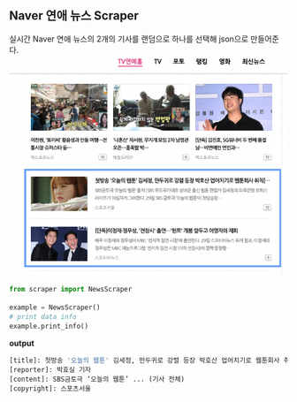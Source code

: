 ## Naver 연애 뉴스 Scraper

실시간 Naver 연애 뉴스의 2개의 기사를 랜덤으로 하나를 선택해 json으로 만들어준다. 
![article_img](./image.png)


```python
from scraper import NewsScraper

example = NewsScraper()
# print data info 
example.print_info()
```

**output**

```python
[title]: 첫방송 '오늘의 웹툰' 김세정, 만두귀로 강렬 등장 박호산 업어치기로 웹툰회사 취직[SS리뷰]
[reporter]: 박효실 기자
[content]: SBS금토극 ‘오늘의 웹툰’ ... (기사 전체)
[copyright]: 스포츠서울
```